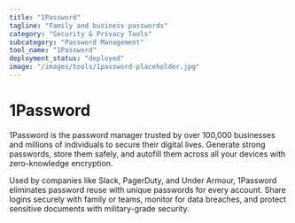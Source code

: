 ```yaml
---
title: "1Password"
tagline: "Family and business passwords"
category: "Security & Privacy Tools"
subcategory: "Password Management"
tool_name: "1Password"
deployment_status: "deployed"
image: "/images/tools/1password-placeholder.jpg"
---
```


# 1Password

1Password is the password manager trusted by over 100,000 businesses and millions of individuals to secure their digital lives. Generate strong passwords, store them safely, and autofill them across all your devices with zero-knowledge encryption.

Used by companies like Slack, PagerDuty, and Under Armour, 1Password eliminates password reuse with unique passwords for every account. Share logins securely with family or teams, monitor for data breaches, and protect sensitive documents with military-grade security.